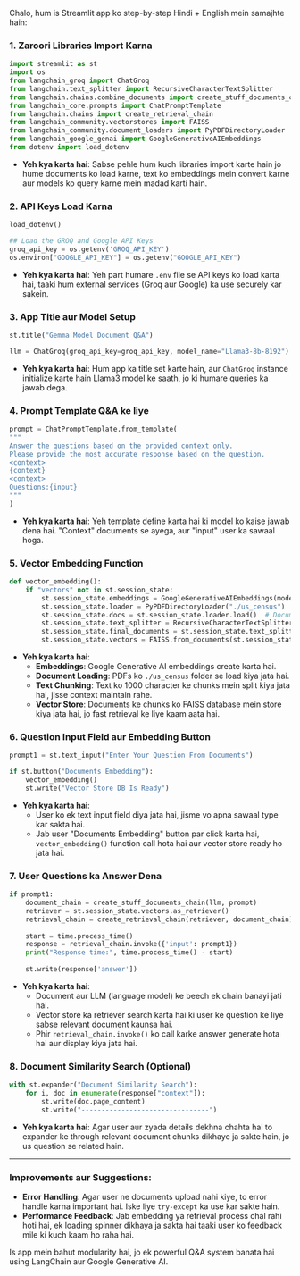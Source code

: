 Chalo, hum is Streamlit app ko step-by-step Hindi + English mein samajhte hain:

### 1. **Zaroori Libraries Import Karna**
```python
import streamlit as st
import os
from langchain_groq import ChatGroq
from langchain.text_splitter import RecursiveCharacterTextSplitter
from langchain.chains.combine_documents import create_stuff_documents_chain
from langchain_core.prompts import ChatPromptTemplate
from langchain.chains import create_retrieval_chain
from langchain_community.vectorstores import FAISS
from langchain_community.document_loaders import PyPDFDirectoryLoader
from langchain_google_genai import GoogleGenerativeAIEmbeddings
from dotenv import load_dotenv
```
- **Yeh kya karta hai**: Sabse pehle hum kuch libraries import karte hain jo hume documents ko load karne, text ko embeddings mein convert karne aur models ko query karne mein madad karti hain.

### 2. **API Keys Load Karna**
```python
load_dotenv()

## Load the GROQ and Google API Keys
groq_api_key = os.getenv('GROQ_API_KEY')
os.environ["GOOGLE_API_KEY"] = os.getenv("GOOGLE_API_KEY")
```
- **Yeh kya karta hai**: Yeh part humare `.env` file se API keys ko load karta hai, taaki hum external services (Groq aur Google) ka use securely kar sakein.

### 3. **App Title aur Model Setup**
```python
st.title("Gemma Model Document Q&A")

llm = ChatGroq(groq_api_key=groq_api_key, model_name="Llama3-8b-8192")
```
- **Yeh kya karta hai**: Hum app ka title set karte hain, aur `ChatGroq` instance initialize karte hain Llama3 model ke saath, jo ki humare queries ka jawab dega.

### 4. **Prompt Template Q&A ke liye**
```python
prompt = ChatPromptTemplate.from_template(
"""
Answer the questions based on the provided context only.
Please provide the most accurate response based on the question.
<context>
{context}
<context>
Questions:{input}
"""
)
```
- **Yeh kya karta hai**: Yeh template define karta hai ki model ko kaise jawab dena hai. "Context" documents se ayega, aur "input" user ka sawaal hoga.

### 5. **Vector Embedding Function**
```python
def vector_embedding():
    if "vectors" not in st.session_state:
        st.session_state.embeddings = GoogleGenerativeAIEmbeddings(model="models/embedding-001")
        st.session_state.loader = PyPDFDirectoryLoader("./us_census")  # Data Ingestion
        st.session_state.docs = st.session_state.loader.load()  # Document Loading
        st.session_state.text_splitter = RecursiveCharacterTextSplitter(chunk_size=1000, chunk_overlap=200)  # Chunk Creation
        st.session_state.final_documents = st.session_state.text_splitter.split_documents(st.session_state.docs[:20])  # Splitting
        st.session_state.vectors = FAISS.from_documents(st.session_state.final_documents, st.session_state.embeddings)  # Vector OpenAI embeddings
```
- **Yeh kya karta hai**:
  - **Embeddings**: Google Generative AI embeddings create karta hai.
  - **Document Loading**: PDFs ko `./us_census` folder se load kiya jata hai.
  - **Text Chunking**: Text ko 1000 character ke chunks mein split kiya jata hai, jisse context maintain rahe.
  - **Vector Store**: Documents ke chunks ko FAISS database mein store kiya jata hai, jo fast retrieval ke liye kaam aata hai.

### 6. **Question Input Field aur Embedding Button**
```python
prompt1 = st.text_input("Enter Your Question From Documents")

if st.button("Documents Embedding"):
    vector_embedding()
    st.write("Vector Store DB Is Ready")
```
- **Yeh kya karta hai**:
  - User ko ek text input field diya jata hai, jisme vo apna sawaal type kar sakta hai.
  - Jab user "Documents Embedding" button par click karta hai, `vector_embedding()` function call hota hai aur vector store ready ho jata hai.

### 7. **User Questions ka Answer Dena**
```python
if prompt1:
    document_chain = create_stuff_documents_chain(llm, prompt)
    retriever = st.session_state.vectors.as_retriever()
    retrieval_chain = create_retrieval_chain(retriever, document_chain)
    
    start = time.process_time()
    response = retrieval_chain.invoke({'input': prompt1})
    print("Response time:", time.process_time() - start)
    
    st.write(response['answer'])
```
- **Yeh kya karta hai**:
  - Document aur LLM (language model) ke beech ek chain banayi jati hai.
  - Vector store ka retriever search karta hai ki user ke question ke liye sabse relevant document kaunsa hai.
  - Phir `retrieval_chain.invoke()` ko call karke answer generate hota hai aur display kiya jata hai.

### 8. **Document Similarity Search (Optional)**
```python
with st.expander("Document Similarity Search"):
    for i, doc in enumerate(response["context"]):
        st.write(doc.page_content)
        st.write("--------------------------------")
```
- **Yeh kya karta hai**: Agar user aur zyada details dekhna chahta hai to expander ke through relevant document chunks dikhaye ja sakte hain, jo us question se related hain.

---

### Improvements aur Suggestions:
- **Error Handling**: Agar user ne documents upload nahi kiye, to error handle karna important hai. Iske liye `try-except` ka use kar sakte hain.
- **Performance Feedback**: Jab embedding ya retrieval process chal rahi hoti hai, ek loading spinner dikhaya ja sakta hai taaki user ko feedback mile ki kuch kaam ho raha hai.

Is app mein bahut modularity hai, jo ek powerful Q&A system banata hai using LangChain aur Google Generative AI.
